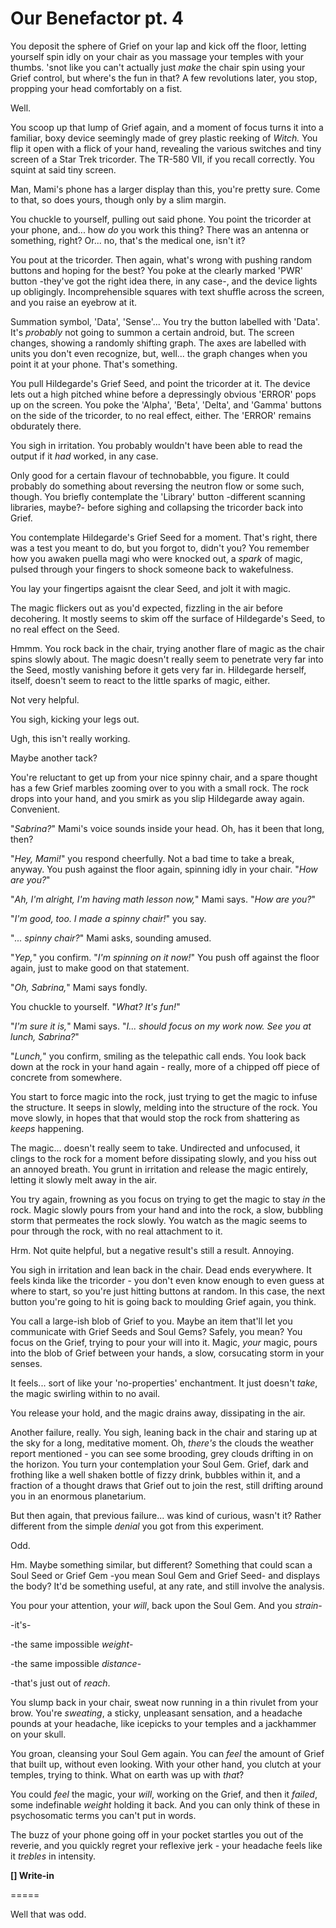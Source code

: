 # Our Benefactor pt. 4

You deposit the sphere of Grief on your lap and kick off the floor, letting yourself spin idly on your chair as you massage your temples with your thumbs. 'snot like you can't actually just *make* the chair spin using your Grief control, but where's the fun in that? A few revolutions later, you stop, propping your head comfortably on a fist.

Well.

You scoop up that lump of Grief again, and a moment of focus turns it into a familiar, boxy device seemingly made of grey plastic reeking of *Witch.* You flip it open with a flick of your hand, revealing the various switches and tiny screen of a Star Trek tricorder. The TR-580 VII, if you recall correctly. You squint at said tiny screen.

Man, Mami's phone has a larger display than this, you're pretty sure. Come to that, so does yours, though only by a slim margin.

You chuckle to yourself, pulling out said phone. You point the tricorder at your phone, and... how *do* you work this thing? There was an antenna or something, right? Or... no, that's the medical one, isn't it?

You pout at the tricorder. Then again, what's wrong with pushing random buttons and hoping for the best? You poke at the clearly marked 'PWR' button -they've got the right idea there, in any case-, and the device lights up obligingly. Incomprehensible squares with text shuffle across the screen, and you raise an eyebrow at it.

Summation symbol, 'Data', 'Sense'... You try the button labelled with 'Data'. It's *probably* not going to summon a certain android, but. The screen changes, showing a randomly shifting graph. The axes are labelled with units you don't even recognize, but, well... the graph changes when you point it at your phone. That's something.

You pull Hildegarde's Grief Seed, and point the tricorder at it. The device lets out a high pitched whine before a depressingly obvious 'ERROR' pops up on the screen. You poke the 'Alpha', 'Beta', 'Delta', and 'Gamma' buttons on the side of the tricorder, to no real effect, either. The 'ERROR' remains obdurately there.

You sigh in irritation. You probably wouldn't have been able to read the output if it *had* worked, in any case.

Only good for a certain flavour of technobabble, you figure. It could probably do something about reversing the neutron flow or some such, though. You briefly contemplate the 'Library' button -different scanning libraries, maybe?- before sighing and collapsing the tricorder back into Grief.

You contemplate Hildegarde's Grief Seed for a moment. That's right, there was a test you meant to do, but you forgot to, didn't you? You remember how you awaken puella magi who were knocked out, a *spark* of magic, pulsed through your fingers to shock someone back to wakefulness.

You lay your fingertips agaisnt the clear Seed, and jolt it with magic.

The magic flickers out as you'd expected, fizzling in the air before decohering. It mostly seems to skim off the surface of Hildegarde's Seed, to no real effect on the Seed.

Hmmm. You rock back in the chair, trying another flare of magic as the chair spins slowly about. The magic doesn't really seem to penetrate very far into the Seed, mostly vanishing before it gets very far in. Hildegarde herself, itself, doesn't seem to react to the little sparks of magic, either.

Not very helpful.

You sigh, kicking your legs out.

Ugh, this isn't really working.

Maybe another tack?

You're reluctant to get up from your nice spinny chair, and a spare thought has a few Grief marbles zooming over to you with a small rock. The rock drops into your hand, and you smirk as you slip Hildegarde away again. Convenient.

"*Sabrina?*" Mami's voice sounds inside your head. Oh, has it been that long, then?

"*Hey, Mami!*" you respond cheerfully. Not a bad time to take a break, anyway. You push against the floor again, spinning idly in your chair. "*How are you?*"

"*Ah, I'm alright, I'm having math lesson now,*" Mami says. "*How are *you*?*"

"*I'm good, too. I made a spinny chair!*" you say.

"*... spinny chair?*" Mami asks, sounding amused.

"*Yep,*" you confirm. "*I'm spinning on it now!*" You push off against the floor again, just to make good on that statement.

"*Oh, Sabrina,*" Mami says fondly.

You chuckle to yourself. "*What? It's fun!*"

"*I'm sure it is,*" Mami says. "*I... should focus on my work now. See you at lunch, Sabrina?*"

"*Lunch,*" you confirm, smiling as the telepathic call ends. You look back down at the rock in your hand again - really, more of a chipped off piece of concrete from somewhere.

You start to force magic into the rock, just trying to get the magic to infuse the structure. It seeps in slowly, melding into the structure of the rock. You move slowly, in hopes that that would stop the rock from shattering as *keeps* happening.

The magic... doesn't really seem to take. Undirected and unfocused, it clings to the rock for a moment before dissipating slowly, and you hiss out an annoyed breath. You grunt in irritation and release the magic entirely, letting it slowly melt away in the air.

You try again, frowning as you focus on trying to get the magic to stay *in* the rock. Magic slowly pours from your hand and into the rock, a slow, bubbling storm that permeates the rock slowly. You watch as the magic seems to pour through the rock, with no real attachment to it.

Hrm. Not quite helpful, but a negative result's still a result. Annoying.

You sigh in irritation and lean back in the chair. Dead ends everywhere. It feels kinda like the tricorder - you don't even know enough to even guess at where to start, so you're just hitting buttons at random. In this case, the next button you're going to hit is going back to moulding Grief again, you think.

You call a large-ish blob of Grief to you. Maybe an item that'll let you communicate with Grief Seeds and Soul Gems? Safely, you mean? You focus on the Grief, trying to pour your will into it. Magic, *your* magic, pours into the blob of Grief between your hands, a slow, corsucating storm in your senses.

It feels... sort of like your 'no-properties' enchantment. It just doesn't *take*, the magic swirling within to no avail.

You release your hold, and the magic drains away, dissipating in the air.

Another failure, really. You sigh, leaning back in the chair and staring up at the sky for a long, meditative moment. Oh, *there's* the clouds the weather report mentioned - you can see some brooding, grey clouds drifting in on the horizon. You turn your contemplation your Soul Gem. Grief, dark and frothing like a well shaken bottle of fizzy drink, bubbles within it, and a fraction of a thought draws that Grief out to join the rest, still drifting around you in an enormous planetarium.

But then again, that previous failure... was kind of curious, wasn't it? Rather different from the simple *denial* you got from this experiment.

Odd.

Hm. Maybe something similar, but different? Something that could scan a Soul Seed or Grief Gem -you mean Soul Gem and Grief Seed- and displays the body? It'd be something useful, at any rate, and still involve the analysis.

You pour your attention, your *will*, back upon the Soul Gem. And you *strain*-

\-it's-

\-the same impossible *weight*-

\-the same impossible *distance*-

\-that's just out of *reach*.

You slump back in your chair, sweat now running in a thin rivulet from your brow. You're *sweating*, a sticky, unpleasant sensation, and a headache pounds at your headache, like icepicks to your temples and a jackhammer on your skull.

You groan, cleansing your Soul Gem again. You can *feel* the amount of Grief that built up, without even looking. With your other hand, you clutch at your temples, trying to think. What on earth was up with *that*?

You could *feel* the magic, your *will*, working on the Grief, and then it *failed*, some indefinable *weight* holding it back. And you can only think of these in psychosomatic terms you can't put in words.

The buzz of your phone going off in your pocket startles you out of the reverie, and you quickly regret your reflexive jerk - your headache feels like it *trebles* in intensity.

**\[] Write-in**

\=====​

Well that was odd.

